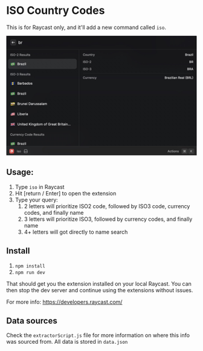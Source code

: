# ISO Country Codes

This is for Raycast only, and it'll add a new command called `iso`.

![Example image of this extension. It shows a search box at the top with the letters "br" in it. Below it, two columns display the results: on the left, a list of countries. On the right, Detailed information on the selected country, such as country name, ISO-2, ISO-3 and currency codes.](./assets/example.jpg)

## Usage:
1. Type `iso` in Raycast
1. Hit [return / Enter] to open the extension
1. Type your query:
    1. 2 letters will prioritize ISO2 code, followed by ISO3 code, currency codes, and finally name
    1. 3 letters will prioritize ISO3, followed by currency codes, and finally name
    1. 4+ letters will got directly to name search

## Install

1. `npm install`
1. `npm run dev`

That should get you the extension installed on your local Raycast. You can then stop the dev server and continue using the extensions without issues.

For more info: https://developers.raycast.com/

## Data sources
Check the `extractorScript.js` file for more information on where this info was sourced from. All data is stored in `data.json`